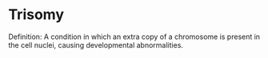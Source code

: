 # Trisomy

Definition: A condition in which an extra copy of a chromosome is present in the cell nuclei, causing developmental abnormalities.